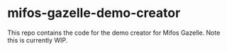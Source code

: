 # mifos-gazelle-demo-creator
This repo contains the code for the demo creator for Mifos Gazelle. Note this is currently WIP. 
